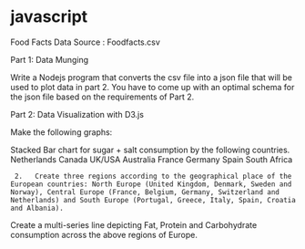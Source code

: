 # javascript

Food Facts
Data Source : Foodfacts.csv

Part 1: Data Munging

Write a Nodejs program that converts the csv file into a json file that will be used to plot data in part 2. You have to come up with an optimal schema for the json file based on the requirements of Part 2.

Part 2: Data Visualization with D3.js

Make the following graphs:

Stacked Bar chart for sugar + salt consumption by the following countries.
Netherlands
Canada
UK/USA
Australia
France
Germany
Spain
South Africa

     2.   Create three regions according to the geographical place of the European countries: North Europe (United Kingdom, Denmark, Sweden and Norway), Central Europe (France, Belgium, Germany, Switzerland and Netherlands) and South Europe (Portugal, Greece, Italy, Spain, Croatia and Albania).

Create a multi-series line depicting Fat, Protein and Carbohydrate consumption across the above regions of Europe. 

